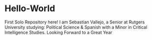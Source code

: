 # Hello-World
 First Solo Repository here!
I am Sebastian Vallejo, a Senior at Rutgers University studying: Political Science & Spanish with a Minor in Critical Intelligence Studies.
Looking Forward to a Great Year